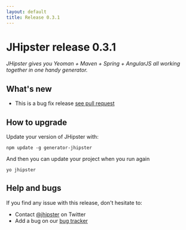 ```yaml
---
layout: default
title: Release 0.3.1
---
```


JHipster release 0.3.1
==================

*JHipster gives you Yeoman + Maven + Spring + AngularJS all working together in one handy generator.*

What's new
----------

- This is a bug fix release [see pull request](https://github.com/jhipster/generator-jhipster/pull/42)

How to upgrade
------------

Update your version of JHipster with:

```
npm update -g generator-jhipster
```

And then you can update your project when you run again

```
yo jhipster
```

Help and bugs
--------------

If you find any issue with this release, don't hesitate to:

- Contact [@jhipster](https://twitter.com/jhipster) on Twitter
- Add a bug on our [bug tracker](https://github.com/jhipster/generator-jhipster/issues?state=open)
